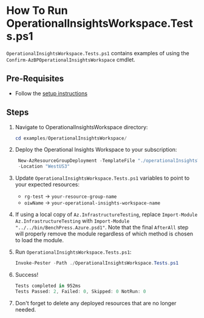 # How To Run OperationalInsightsWorkspace.Tests.ps1

`OperationalInsightsWorkspace.Tests.ps1` contains examples of using the `Confirm-AzBPOperationalInsightsWorkspace`
cmdlet.

## Pre-Requisites

- Follow the [setup instructions](../README.md)

## Steps

1. Navigate to OperationalInsightsWorkspace directory:

   ```Powershell
   cd examples/OperationalInsightsWorkspace/
   ```

1. Deploy the Operational Insights Workspace to your subscription:

   ```Powershell
    New-AzResourceGroupDeployment -TemplateFile "./operationalInsightsWorkspace.bicep" `
    -Location "WestUS3"
   ```

1. Update `OperationalInsightsWorkspace.Tests.ps1` variables to point to your expected resources:

   - `rg-test` -> `your-resource-group-name`
   - `oiwName` -> `your-operational-insights-workspace-name`

1. If using a local copy of `Az.InfrastructureTesting`, replace `Import-Module Az.InfrastructureTesting` with
`Import-Module "../../bin/BenchPress.Azure.psd1"`. Note that the final `AfterAll` step will properly remove the module
regardless of which method is chosen to load the module.

1. Run `OperationalInsightsWorkspace.Tests.ps1`:

   ```Powershell
   Invoke-Pester -Path ./OperationalInsightsWorkspace.Tests.ps1
   ```

1. Success!

   ```Powershell
   Tests completed in 952ms
   Tests Passed: 2, Failed: 0, Skipped: 0 NotRun: 0
   ```

1. Don't forget to delete any deployed resources that are no longer needed.
